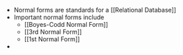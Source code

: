 - Normal forms are standards for a [[Relational Database]]
- Important normal forms include
	- [[Boyes-Codd Normal Form]]
	- [[3rd Normal Form]]
	- [[1st Normal Form]]
-